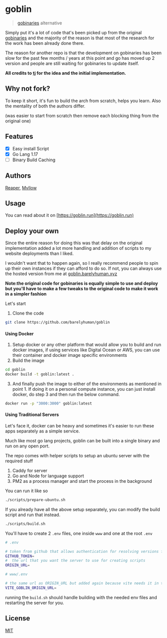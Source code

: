 # goblin

> [gobinaries](https://gobinaries.com/) alternative

Simply put it's a lot of code that's been picked up from the original [gobinaries](https://github.com/tj/gobinaries)
and the majority of the reason is that most of the research for the work has been already done there.

The reason for another repo is that the development on gobinaries has been slow for the past few months / years at this point
and go has moved up 2 version and people are still waiting for gobinaries to update itself.

**All credits to [tj](https://github.com/tj) for the idea and the initial implementation.**

## Why not fork?

To keep it short, it's fun to build the arch from scratch, helps you learn.
Also the mentality of both the authors differ.

(was easier to start from scratch then remove each blocking thing from the original one)

## Features

- [x] Easy install Script
- [x] Go Lang 1.17
- [ ] Binary Build Caching

## Authors

[Reaper](https://github.com/barelyhuman), [Mvllow](https://github.com/mvllow)

## Usage

You can read about it on [https://goblin.run](https://goblin.run)

## Deploy your own

Since the entire reason for doing this was that delay on the original implementation added a lot more handling and addition of scripts to my website deployments than I liked.

I wouldn't want that to happen again, so I really recommend people to spin up their own instances if they can afford to do so. If not, you can always use the hosted version from me at [goblin.barelyhuman.xyz](https://goblin.run)

**Note:the original code for gobinaries is equally simple to use and deploy but you'll have to make a few tweaks to the original code to make it work in a simpler fashion**

Let's start

1. Clone the code

```sh
git clone https://github.com/barelyhuman/goblin
```

#### Using Docker

1. Setup docker or any other platform that would allow you to build and run docker images, if using services like Digital Ocean or AWS, you can use their container and docker image specific environments
2. Build the image

```sh
cd goblin
docker build -t goblin:latest .
```

3. And finally push the image to either of the environments as mentioned in point 1. If doing it on a personal compute instance, you can just install docker, do step 3 and then run the below command.

```sh
docker run -p "3000:3000" goblin:latest
```

#### Using Traditional Servers

Let's face it, docker can be heavy and sometimes it's easier to run these apps separately as a simple service.

Much like most go lang projects, goblin can be built into a single binary and run on any open port.

The repo comes with helper scripts to setup an ubuntu server with the required stuff

1. Caddy for server
2. Go and Node for language support
3. PM2 as a process manager and start the process in the background

You can run it like so

```sh
./scripts/prepare-ubuntu.sh
```

If you already have all the above setup separately, you can modify the build script and run that instead. 

```sh 
./scripts/build.sh
```

You'll have to create 2 `.env` files, one inside `www` and one at the root `.env`

```sh
# .env

# token from github that allows authentication for resolving versions from go modules as github repositories
GITHUB_TOKEN=
#  the url that you want the server to use for creating scripts
ORIGIN_URL=
```

```sh
# www/.env

# the same url as ORIGIN_URL but added again because vite needs it in the repo
VITE_GOBLIN_ORIGIN_URL=
```

running the `build.sh` should handle building with the needed env files and restarting the server for you.


## License

[MIT](/LICENSE)
